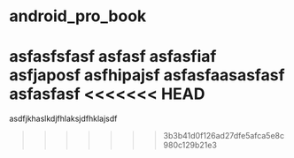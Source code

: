 # android_pro_book
asfasfsfasf
asfasf
asfasfiaf
asfjaposf
asfhipajsf
asfasfaasasfasf
asfasfasf
<<<<<<< HEAD
=======
asdfjkhaslkdjfhlaksjdfhklajsdf
>>>>>>> 3b3b41d0f126ad27dfe5afca5e8c980c129b21e3

